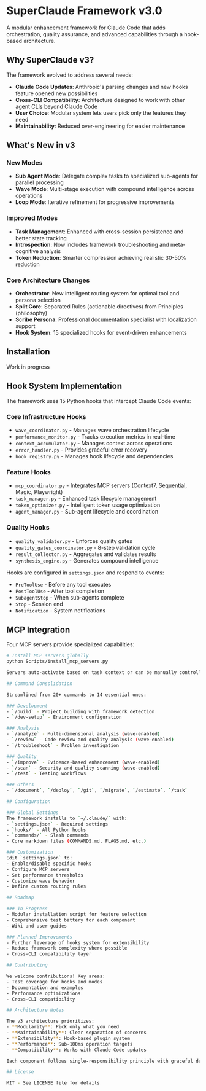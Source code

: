 # SuperClaude Framework v3.0

A modular enhancement framework for Claude Code that adds orchestration, quality assurance, and advanced capabilities through a hook-based architecture.

## Why SuperClaude v3?

The framework evolved to address several needs:
- **Claude Code Updates**: Anthropic's parsing changes and new hooks feature opened new possibilities
- **Cross-CLI Compatibility**: Architecture designed to work with other agent CLIs beyond Claude Code
- **User Choice**: Modular system lets users pick only the features they need
- **Maintainability**: Reduced over-engineering for easier maintenance

## What's New in v3

### New Modes
- **Sub Agent Mode**: Delegate complex tasks to specialized sub-agents for parallel processing
- **Wave Mode**: Multi-stage execution with compound intelligence across operations
- **Loop Mode**: Iterative refinement for progressive improvements

### Improved Modes
- **Task Management**: Enhanced with cross-session persistence and better state tracking
- **Introspection**: Now includes framework troubleshooting and meta-cognitive analysis
- **Token Reduction**: Smarter compression achieving realistic 30-50% reduction

### Core Architecture Changes
- **Orchestrator**: New intelligent routing system for optimal tool and persona selection
- **Split Core**: Separated Rules (actionable directives) from Principles (philosophy)
- **Scribe Persona**: Professional documentation specialist with localization support
- **Hook System**: 15 specialized hooks for event-driven enhancements

## Installation

Work in progress

## Hook System Implementation

The framework uses 15 Python hooks that intercept Claude Code events:

### Core Infrastructure Hooks
- `wave_coordinator.py` - Manages wave orchestration lifecycle
- `performance_monitor.py` - Tracks execution metrics in real-time
- `context_accumulator.py` - Manages context across operations
- `error_handler.py` - Provides graceful error recovery
- `hook_registry.py` - Manages hook lifecycle and dependencies

### Feature Hooks
- `mcp_coordinator.py` - Integrates MCP servers (Context7, Sequential, Magic, Playwright)
- `task_manager.py` - Enhanced task lifecycle management
- `token_optimizer.py` - Intelligent token usage optimization
- `agent_manager.py` - Sub-agent lifecycle and coordination

### Quality Hooks
- `quality_validator.py` - Enforces quality gates
- `quality_gates_coordinator.py` - 8-step validation cycle
- `result_collector.py` - Aggregates and validates results
- `synthesis_engine.py` - Generates compound intelligence

Hooks are configured in `settings.json` and respond to events:
- `PreToolUse` - Before any tool executes
- `PostToolUse` - After tool completion
- `SubagentStop` - When sub-agents complete
- `Stop` - Session end
- `Notification` - System notifications

## MCP Integration

Four MCP servers provide specialized capabilities:

```bash
# Install MCP servers globally
python Scripts/install_mcp_servers.py

Servers auto-activate based on task context or can be manually controlled with flags.

## Command Consolidation

Streamlined from 20+ commands to 14 essential ones:

### Development
- `/build` - Project building with framework detection
- `/dev-setup` - Environment configuration

### Analysis
- `/analyze` - Multi-dimensional analysis (wave-enabled)
- `/review` - Code review and quality analysis (wave-enabled)
- `/troubleshoot` - Problem investigation

### Quality
- `/improve` - Evidence-based enhancement (wave-enabled)
- `/scan` - Security and quality scanning (wave-enabled)
- `/test` - Testing workflows

### Others
- `/document`, `/deploy`, `/git`, `/migrate`, `/estimate`, `/task`

## Configuration

### Global Settings
The framework installs to `~/.claude/` with:
- `settings.json` - Required settings
- `hooks/` - All Python hooks
- `commands/` - Slash commands
- Core markdown files (COMMANDS.md, FLAGS.md, etc.)

### Customization
Edit `settings.json` to:
- Enable/disable specific hooks
- Configure MCP servers
- Set performance thresholds
- Customize wave behavior
- Define custom routing rules

## Roadmap

### In Progress
- Modular installation script for feature selection
- Comprehensive test battery for each component
- Wiki and user guides

### Planned Improvements
- Further leverage of hooks system for extensibility
- Reduce framework complexity where possible
- Cross-CLI compatibility layer

## Contributing

We welcome contributions! Key areas:
- Test coverage for hooks and modes
- Documentation and examples
- Performance optimizations
- Cross-CLI compatibility

## Architecture Notes

The v3 architecture prioritizes:
- **Modularity**: Pick only what you need
- **Maintainability**: Clear separation of concerns
- **Extensibility**: Hook-based plugin system
- **Performance**: Sub-100ms operation targets
- **Compatibility**: Works with Claude Code updates

Each component follows single-responsibility principle with graceful degradation when dependencies are unavailable.

## License

MIT - See LICENSE file for details